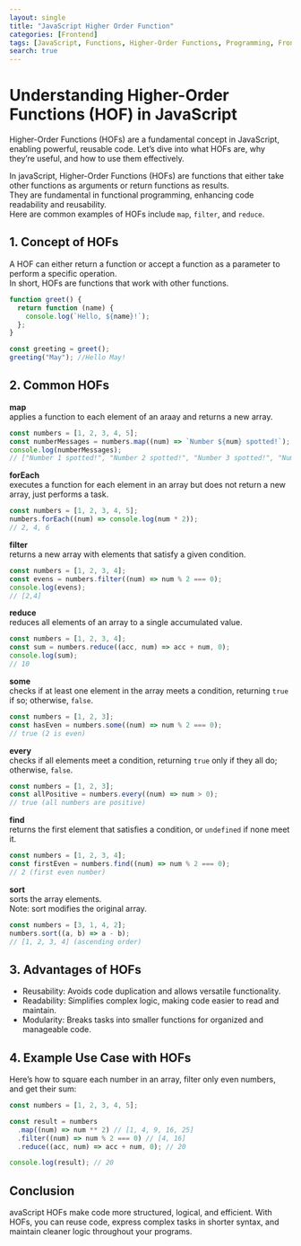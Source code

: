 ```yaml
---
layout: single
title: "JavaScript Higher Order Function"
categories: [Frontend]
tags: [JavaScript, Functions, Higher-Order Functions, Programming, Frontend]
search: true
---
```


# Understanding Higher-Order Functions (HOF) in JavaScript

Higher-Order Functions (HOFs) are a fundamental concept in JavaScript, enabling powerful, reusable code. Let’s dive into what HOFs are, why they’re useful, and how to use them effectively.

In javaScript, Higher-Order Functions (HOFs) are functions that either take other functions as arguments or return functions as results. <br>
They are fundamental in functional programming, enhancing code readability and reusability.<br>
Here are common examples of HOFs include `map`, `filter`, and `reduce`.

## 1. Concept of HOFs

A HOF can either return a function or accept a function as a parameter to perform a specific operation.<br>
In short, HOFs are functions that work with other functions.

```javascript
function greet() {
  return function (name) {
    console.log(`Hello, ${name}!`);
  };
}

const greeting = greet();
greeting("May"); //Hello May!
```

## 2. Common HOFs

**map**<br>
applies a function to each element of an araay and returns a new array.

```javascript
const numbers = [1, 2, 3, 4, 5];
const numberMessages = numbers.map((num) => `Number ${num} spotted!`);
console.log(numberMessages);
// ["Number 1 spotted!", "Number 2 spotted!", "Number 3 spotted!", "Number 4 spotted!", "Number 5 spotted!"]
```

**forEach**<br>
executes a function for each element in an array but does not return a new array, just performs a task.

```javascript
const numbers = [1, 2, 3, 4, 5];
numbers.forEach((num) => console.log(num * 2));
// 2, 4, 6
```

**filter**<br>
returns a new array with elements that satisfy a given condition.

```javascript
const numbers = [1, 2, 3, 4];
const evens = numbers.filter((num) => num % 2 === 0);
console.log(evens);
// [2,4]
```

**reduce**<br>
reduces all elements of an array to a single accumulated value.

```javascript
const numbers = [1, 2, 3, 4];
const sum = numbers.reduce((acc, num) => acc + num, 0);
console.log(sum);
// 10
```

**some**<br>
checks if at least one element in the array meets a condition, returning `true` if so; otherwise, `false`.

```javascript
const numbers = [1, 2, 3];
const hasEven = numbers.some((num) => num % 2 === 0);
// true (2 is even)
```

**every**<br>
checks if all elements meet a condition, returning `true` only if they all do; otherwise, `false`.

```javascript
const numbers = [1, 2, 3];
const allPositive = numbers.every((num) => num > 0);
// true (all numbers are positive)
```

**find**<br>
returns the first element that satisfies a condition, or `undefined` if none meet it.

```javascript
const numbers = [1, 2, 3, 4];
const firstEven = numbers.find((num) => num % 2 === 0);
// 2 (first even number)
```

**sort**<br>
sorts the array elements. <br>
Note: sort modifies the original array.

```javascript
const numbers = [3, 1, 4, 2];
numbers.sort((a, b) => a - b);
// [1, 2, 3, 4] (ascending order)
```

## 3. Advantages of HOFs

- Reusability: Avoids code duplication and allows versatile functionality.
- Readability: Simplifies complex logic, making code easier to read and maintain.
- Modularity: Breaks tasks into smaller functions for organized and manageable code.

## 4. Example Use Case with HOFs

Here’s how to square each number in an array, filter only even numbers, and get their sum:

```javascript
const numbers = [1, 2, 3, 4, 5];

const result = numbers
  .map((num) => num ** 2) // [1, 4, 9, 16, 25]
  .filter((num) => num % 2 === 0) // [4, 16]
  .reduce((acc, num) => acc + num, 0); // 20

console.log(result); // 20
```

## Conclusion

avaScript HOFs make code more structured, logical, and efficient. With HOFs, you can reuse code, express complex tasks in shorter syntax, and maintain cleaner logic throughout your programs.

